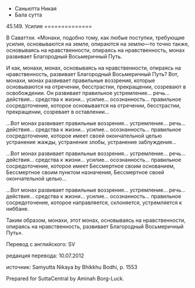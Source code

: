 









* Саньютта Никая
* Бала сутта


45\.149\. Усилие
\=\=\=\=\=\=\=\=\=\=\=\=\=\=



В Саваттхи\. «Монахи, подобно тому, как любые поступки, требующие усилия, основываются на земле, опираются на землю—то точно также, основываясь на нравственности, опираясь на нравственность, монах развивает Благородный Восьмеричный Путь\.


И как, монахи, монах, основываясь на нравственности, опираясь на нравственность, развивает Благородный Восьмеричный Путь? Вот, монахи, монах развивает правильные воззрения, которые основываются на отречении, бесстрастии, прекращении, созревают в освобождении\. Он развивает правильное устремление… речь… действия… средства к жизни… усилие… осознанность… правильное сосредоточение, которое основывается на отречении, бесстрастии, прекращении, созревает в оставлении…


…Вот монах развивает правильные воззрения… устремление… речь… действия… средства к жизни… усилие… осознанность… правильное сосредоточение, которое имеет своей окончательной целью устранение жажды, устранение злобы, устранение заблуждения…


…Вот монах развивает правильные воззрения… устремление… речь… действия… средства к жизни… усилие… осознанность… правильное сосредоточение, которое имеет Бессмертное своим основанием, Бессмертное своим пунктом назначения, Бессмертное своей окончательной целью…


…Вот монах развивает правильные воззрения… устремление… речь… действия… средства к жизни… усилие… осознанность… правильное сосредоточение, которое направляется, склоняется, устремляется к ниббане\.


Таким образом, монахи, этот монах, основываясь на нравственности, опираясь на нравственность, развивает Благородный Восьмеричный Путь»\.



Перевод с английского: SV


редакция перевода: 10\.07\.2012


источник: Samyutta Nikaya by Bhikkhu Bodhi, p\. 1553


Prepared for SuttaCentral by Aminah Borg\-Luck\.






